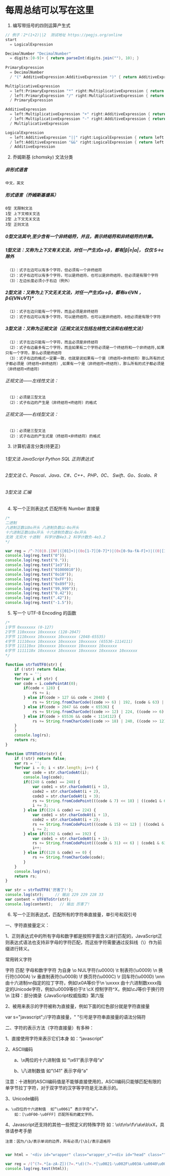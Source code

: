 # 每周总结可以写在这里

1. 编写带括号的四则运算产生式

``` java
// 例子：2*(1+2)||2  测试地址 https://pegjs.org/online
start
  = LogicalExpression

DecimalNumber "DecimalNumber"
  = digits:[0-9]+ { return parseInt(digits.join(""), 10); }
  
PrimaryExpression
  = DecimalNumber
  / "(" AdditiveExpression:AdditiveExpression ")" { return AdditiveExpression; }

MultiplicativeExpression
  = left:PrimaryExpression "*" right:MultiplicativeExpression { return left * right; }
  / left:PrimaryExpression "/" right:MultiplicativeExpression { return left / right; }
  / PrimaryExpression

AdditiveExpression
  = left:MultiplicativeExpression "+" right:AdditiveExpression { return left + right; }
  / left:MultiplicativeExpression "-" right:AdditiveExpression { return left - right; }
  / MultiplicativeExpression

LogicalExpression
  = left:AdditiveExpression "||" right:LogicalExpression { return left || right; }
  / left:AdditiveExpression "&&" right:LogicalExpression { return left && right; }
  / AdditiveExpression
```

2. 乔姆斯基 (chomsky) 文法分类

##### 非形式语言
    中文，英文
##### 形式语言（乔姆斯基谱系）
    0型 无限制文法
    1型 上下文相关文法
    2型 上下文无关文法
    3型 正则文法

##### 0型文法其中,至少含有一个非终结符，并且，表示终结符和非终结符的并集。

##### 1型文法：又称为上下文有关文法，对任一产生式α→β，都有|β|≥|α|， 仅仅 S→ε除外
     （1）：式子左边可以有多个字符，但必须有一个非终结符
     （2）：式子右边可以有多个字符，可以是终结符，也可以是非终结符，但必须是有限个字符
     （3）：左边长度必须小于右边（例外）
##### 2型文法：又称为上下文无关文法，对任一产生式α→β，都有α∈VN ， β∈(VN∪VT)*
     （1）：式子左边只能有一个字符，而且必须是非终结符
     （2）：式子右边可以有多个字符，可以是终结符，也可以是非终结符，8但必须是有限个字符
##### 3型文法：又称为正规文法（正规文法又包括左线性文法和右线性文法）
     （1）：式子左边只能有一个字符，而且必须是非终结符
     （2）：式子右边最多有二个字符，而且如果有二个字符必须是一个终结符和一个非终结符,如果只有一个字符，那么必须是终结符
     （3）：式子右边的格式一定要一致，也就是说如果有一个是（终结符+非终结符）那么所有的式子都必须是（终结符+非终结符）,如果有一个是（非终结符+终结符），那么所有的式子都必须是（非终结符+终结符）

###### 正规文法——左线性文法：
     （1）：必须是三型文法
     （2）：式子右边的产生是（非终结符+终结符）的格式
###### 正规文法——右线型文法：
     （1）：必须是三型文法
     （2）：式子右边的产生式是（终结符+非终结符）的格式

3. 计算机语言分类(待更正)

###### 1型文法 JavaScript Python SQL 正则表达式
###### 2型文法 C、Pascal、Java、C#、C++、PHP、0C、 Swift、Go、Scala、R
###### 3型文法 汇编


4. 写一个正则表达式 匹配所有 Number 直接量

``` javascript
/*
二进制
八进制正数以0o开头 八进制负数以-0o开头
十六进制正数以0x开头 十六进制负数以-0x开头
无效 无穷大 十进制  科学计数4e3.2 科学计数负-4e3.2
*/

var reg = /^-?(0|0.|INF|([01]+)|(0o[1-7][0-7]*)|(0x[0-9a-fA-F]+)|((0|[1-9][0-9]*|(?=[\.,]))([\.,][0-9]+)?([eE]-?\d+)?))$/;
console.log(reg.test("0"));
console.log(reg.test("0."));
console.log(reg.test("1e3"));
console.log(reg.test("01000010"));
console.log(reg.test("0o10"));
console.log(reg.test("0xFF"));
console.log(reg.test("0x89f"));
console.log(reg.test("99,999"));
console.log(reg.test("0.42"));
console.log(reg.test(".42"));
console.log(reg.test("-1.5"));

```

5. 写一个 UTF-8 Encoding 的函数

``` javascript
/*
1字节 0xxxxxxx (0-127)
2字节 110xxxxx 10xxxxxx (128-2047)
3字节 1110xxxx 10xxxxxx 10xxxxxx (2048-65535)
4字节 11110xxx 10xxxxxx 10xxxxxx 10xxxxxx (65536-1114111)
5字节 111110xx 10xxxxxx 10xxxxxx 10xxxxxx 10xxxxxx
6字节 1111110x 10xxxxxx 10xxxxxx 10xxxxxx 10xxxxxx 10xxxxxx
*/

function strToUTF8(str) {
	if (!str) return false;
	var rs = '';
	for(var i of str) {
	var code = i.codePointAt(0);
	    if(code < 128) {
	        rs += i;
	    } else if(code > 127 && code < 2048) {
	        rs += String.fromCharCode((code >> 6) | 192, (code & 63) | 128);
	    } else if(code > 2047 && code < 65536) {
	        rs += String.fromCharCode((code >> 12) | 224, ((code >> 6) & 63) | 128, (code & 63) | 128);
	    } else if(code > 65536 && code < 1114112) {
	        rs += String.fromCharCode((code >> 18) | 240, ((code >> 12) & 63) | 128, ((code >> 6) & 63) | 128, (code & 63) | 128);
	}
	}
	console.log(rs);
	return rs;
}

function UTF8ToStr(str) {
	if (!str) return false;
	var rs = '';
	for(var i = 0; i < str.length; i++) {
	    var code = str.charCodeAt(i);
	    console.log(code);
	    if((240 & code) == 240) {
	        var code1 = str.charCodeAt(i + 1),
	        code2 = str.charCodeAt(i + 2),
	        code3 = str.charCodeAt(i + 3);
	        rs += String.fromCodePoint(((code & 7) << 18) | ((code1 & 63) << 12) | ((code2 & 63) << 6) | (code3 & 63));
	        i += 3;
	    } else if((224 & code) == 224) {
	        var code1 = str.charCodeAt(i + 1),
	        code2 = str.charCodeAt(i + 2);
	        rs += String.fromCodePoint(((code & 15) << 12) | ((code1 & 63) << 6) | (code2 & 63));
	        i += 2;
	    } else if((192 & code) == 192) {
	        var code1 = str.charCodeAt(i + 1);
	        rs += String.fromCodePoint(((code & 31) << 6) | (code1 & 63));
	        i++;
	    } else if((128 & code) == 0) {
	        rs += String.fromCharCode(code);
	    }
	}
	console.log(rs);
	return rs;
}

var str = strToUTF8('厉害了!');
console.log(str);     // 输出 229 229 228 33
var content = UTF8ToStr(str);
console.log(content);   // 输出 厉害了!

```

6. 写一个正则表达式，匹配所有的字符串直接量，单引号和双引号

一、字符直接量定义：   

1、正则表达式中的所有字母和数字都是按照字面含义进行匹配的，JavaScript正则表达式语法也支持非字母的字符匹配，而这些字符需要通过反斜线（\）作为前缀进行转义。

常用转义字符

字符	匹配
字母和数字字符	为自身
\o	NUL字符(\u0000)
\t	制表符(\u0009)
\n	换行符(\000A)
\v	垂直制表符(\u000B)
\f	换页符(\u000C)
\r	回车符(\u000D)
\xnn	由十六进制nn指定的拉丁字符，例如\x0A等价于\n
\uxxxx	由十六进制数xxxx指定的Unicode字符，例如\u0009等价于\t
\cX	控制字符^X，例如\cJ等价于换行符\n
注释：部分摘录《JavaScript权威指南》第六版

2、被用来表示的字符被称为直接量，例如下面的红色部分就是字符直接量      

var s="javascript";//字符直接量，" "引号是字符串直接量的语法分隔符

二、字符的表示方法（字符直接量）有多种：   

1、直接使用字符来表示它们本身 如：“javascript”

2、ASCII编码     

　　a、\x两位的十六进制值   如 “\x61”表示字母“a”     

　　b、\八进制数值   如“\141” 表示字母“a”     

注意：十进制的ASCII编码值是不能够直接使用的，ASCII编码只能够匹配有限的单字节拉丁字符，对于双字节的汉字等字符是无法表示的。   

3、Unicode编码      

	a、\u四位的十六进制值  如“\u0061” 表示字母“a”。      
        如：[\u0F00-\u0FFF] 匹配所有的藏文字符。   

4、Javascript还支持的其他一些预定义的特殊字符 如：\o\t\n\v\f\r\a\e\b\xX，具体请参考手册      

    注意：因为/\b/表示单词的边界，所有必须/[\b]/表示退格符

``` javascript

var html = '<div id="wrapper" class="wrapper_s"><div id="head" class=""><div id="s_top_wrap" class="s-top-wrap s-isindex-wrap" style="left: 0px;"><div class="s-top-nav" style="display: none;"></div><div class="s-center-box"></div></div><div id="s_upfunc_menus" class="s-upfunc-menus">'   

var reg = /(^(?=.*[a-zA-Z])(?=.*\d)(?=.*[\u0021-\u002F\u003A-\u0040\u005B-\u0060\u007B-\u007E])[\u0021-\u007E]{6,16}$)|(^(?=.*[a-zA-Z])(?=.*\d)(?=.*[\x21-\x2F\x3A-\x40\x5B-\x60\x7B-\x7E])[\x21-\x7E]{6,16}$)|((?:[^"\\]|\\.)*"|'(?:[^'\\]|\\.)*)/;
console.log(reg.test(html));

```